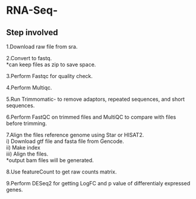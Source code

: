 # RNA-Seq-

## Step involved 

1.Download raw file from sra.   

2.Convert to fastq.   
 *can keep files as zip to save space.   
 
3.Perform Fastqc for quality check.   

4.Perform Multiqc.   

5.Run Trimmomatic- to remove adaptors, repeated sequences, and short sequences.   

6.Perform FastQC on trimmed files and  MultiQC to compare with files before trimming.    

7.Align the files reference genome using Star or HISAT2.   
  i) Download gtf file and fasta file from Gencode.   
  ii) Make index     
  iii) Align the files.  
  *output bam files will be generated.   
  
8.Use featureCount to get raw counts matrix.   

9.Perform DESeq2 for getting LogFC and p value of differentialy expressed genes.    
